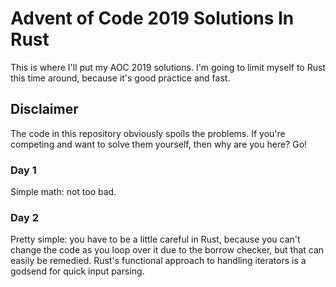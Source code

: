 # Advent of Code 2019 Solutions In Rust

This is where I'll put my AOC 2019 solutions. I'm going to limit myself to Rust this time around,
because it's good practice and fast.

## Disclaimer
The code in this repository obviously spoils the problems. If you're competing and want to solve
them yourself, then why are you here? Go! 

### Day 1
Simple math: not too bad.

### Day 2
Pretty simple: you have to be a little careful in Rust, because you can't change the code as you
loop over it due to the borrow checker, but that can easily be remedied. Rust's functional approach
to handling iterators is a godsend for quick input parsing.
